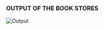 ### OUTPUT OF THE BOOK STORES
![Output](https://github.com/user-attachments/assets/c731621d-ab6a-401a-b480-acd81dc930f1)
